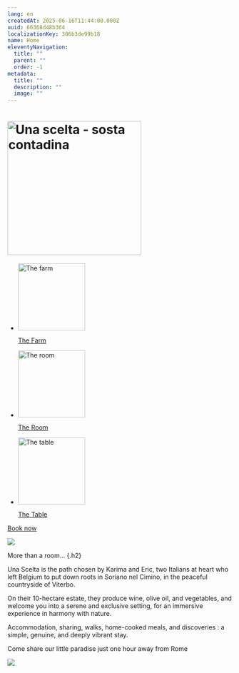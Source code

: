 ```yaml
---
lang: en
createdAt: 2025-06-16T11:44:00.000Z
uuid: 66368d48b364
localizationKey: 306b3de99b18
name: Home
eleventyNavigation:
  title: ""
  parent: ""
  order: -1
metadata:
  title: ""
  description: ""
  image: ""
---
```


<heading-group>
  <h1>
    <img src="/_images/logo-Una_Scelta_Sosta.webp" width="300" alt="Una scelta - sosta contadina" />
  </h1>
</heading-group>

<section class="home-links">
  <ul role="list" class="switcher">
    <li class="breakout-clickable">
      <img src="/_images/Maison-ombre.webp" alt="The farm" width="150" />
      <p class="h4"><a href="/en/farm/" class="clickable">The Farm</a></p>
    </li>
    <li class="breakout-clickable">
      <img src="/_images/Main-clefs-ombre.webp" alt="The room" width="150" />
      <p class="h4"><a href="/en/room/" class="clickable">The Room</a></p>
    </li>
    <li class="breakout-clickable">
      <img src="/_images/Main-pates-ombre.webp" alt="The table" width="150" />
      <p class="h4"><a href="/en/table/" class="clickable">The Table</a></p>
    </li>
  </ul>
</section>

<section class="center intrinsic">
  <a href="/en/contact/" class="btn book">Book now</a>
</section>

![](/_images/FF7D8734-C740-4332-A548-E7CA01E2CB85.webp)

More than a room... {.h2}

Una Scelta is the path chosen by Karima and Eric, two Italians at heart who left Belgium to put down roots in Soriano nel Cimino, in the peaceful countryside of Viterbo.

On their 10-hectare estate, they produce wine, olive oil, and vegetables, and welcome you into a serene and exclusive setting, for an immersive experience in harmony with nature.

Accommodation, sharing, walks, home-cooked meals, and discoveries : a simple, genuine, and deeply vibrant stay.

<section class="full-bleed-before">
  <p>Come share our little paradise just one hour away from Rome</p>
</section>

![](/_images/30B11B1D-F306-4ABB-80C1-491AF03C671D.webp)
